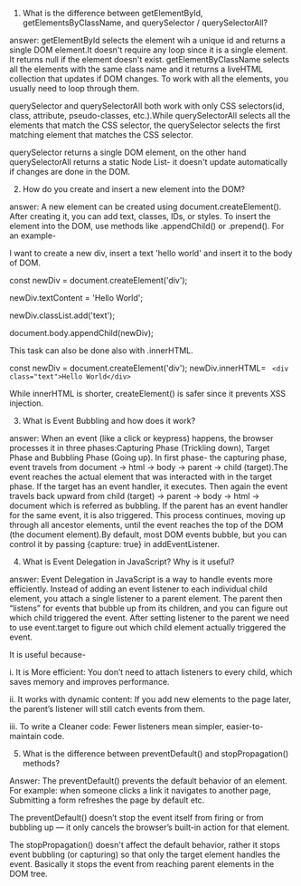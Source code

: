 1. What is the difference between getElementById, getElementsByClassName, and querySelector / querySelectorAll?

answer: 
getElementById selects the element wih a unique id and returns a single DOM element.It  doesn't require any loop since it is a single element. It returns null if the element doesn't exist.
getElementByClassName selects all the elements with the same class name and it returns a liveHTML collection that updates if DOM changes. To work with all the elements, you usually need to loop through them. 

querySelector and querySelectorAll both work with only CSS selectors(id, class, attribute, pseudo-classes, etc.).While querySelectorAll selects all the elements that match the CSS selector, the querySelector selects the first matching element that matches the CSS selector. 

querySelector returns a single DOM element, on the other hand querySelectorAll returns a static Node List- it doesn't update automatically if changes are done in the DOM.

2. How do you create and insert a new element into the DOM?

answer: A new element can be created using document.createElement(). After creating it, you can add text, classes, IDs, or styles. To insert the element into the DOM, use methods like .appendChild() or .prepend(). For an example-

I want to create a new div, insert a text 'hello world' and insert it to the body of DOM.

<!-- create a new div -->
const newDiv = document.createElement('div');

<!-- put a text or element inside the div -->
newDiv.textContent = 'Hello World';

<!-- add a class list (if necessary)  -->
newDiv.classList.add('text');

<!-- insert the div into the body  -->
document.body.appendChild(newDiv);

This task can also be done also with .innerHTML. 

const newDiv = document.createElement('div');
newDiv.innerHTML= ` <div class="text">Hello World</div>`

While innerHTML is shorter, createElement() is safer since it prevents XSS injection.

3. What is Event Bubbling and how does it work?

answer: 
When an event (like a click or keypress) happens, the browser processes it in three phases:Capturing Phase (Trickling down), Target Phase and Bubbling Phase (Going up).
In first phase- the capturing phase, event travels from document → html → body → parent → child (target).The event reaches the actual element that was interacted with in the target phase. If the target has an event handler, it executes. 
Then again the event travels back upward from child (target) → parent → body → html → document which is referred as bubbling. If the parent has an event handler for the same event, it is also triggered. This process continues, moving up through all ancestor elements, until the event reaches the top of the DOM (the document element).By default, most DOM events bubble, but you can control it by passing {capture: true} in addEventListener.


4. What is Event Delegation in JavaScript? Why is it useful?

answer: Event Delegation in JavaScript is a way to handle events more efficiently. Instead of adding an event listener to each individual child element, you attach a single listener to a parent element. The parent then “listens” for events that bubble up from its children, and you can figure out which child triggered the event. After setting listener to the parent we need to use event.target to figure out which child element actually triggered the event.

It is useful because-

i. It is More efficient: You don’t need to attach listeners to every child, which saves memory and improves performance.

ii. It works with dynamic content: If you add new elements to the page later, the parent’s listener will still catch events from them.

iii. To write a Cleaner code: Fewer listeners mean simpler, easier-to-maintain code.



5. What is the difference between preventDefault() and stopPropagation() methods?

Answer: The preventDefault() prevents the default behavior of an element. For example: when someone clicks a link it navigates to another page, Submitting a form  refreshes the page by default etc.

 The preventDefault() doesn’t stop the event itself from firing or from bubbling up — it only cancels the browser’s built-in action for that element. 

 The stopPropagation() doesn't affect the default behavior, rather it stops event bubbling (or capturing) so that only the target element handles the event. Basically it stops the event from reaching parent elements in the DOM tree.